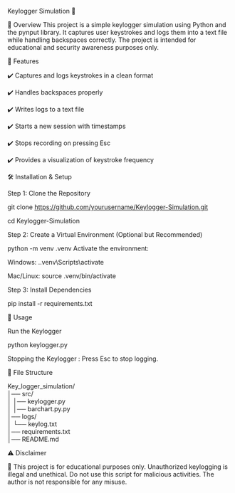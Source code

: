Keylogger Simulation 🔑

📌 Overview
This project is a simple keylogger simulation using Python and the pynput library. It captures user keystrokes and logs them into a text file while handling backspaces correctly. The project is intended for educational and security awareness purposes only.

🚀 Features

✔️ Captures and logs keystrokes in a clean format

✔️ Handles backspaces properly

✔️ Writes logs to a text file

✔️ Starts a new session with timestamps

✔️ Stops recording on pressing Esc

✔️ Provides a visualization of keystroke frequency

🛠️ Installation & Setup

Step 1: Clone the Repository

git clone https://github.com/yourusername/Keylogger-Simulation.git

cd Keylogger-Simulation


Step 2: Create a Virtual Environment (Optional but Recommended)

python -m venv .venv
Activate the environment:

Windows: .\.venv\Scripts\activate

Mac/Linux: source .venv/bin/activate

Step 3: Install Dependencies

pip install -r requirements.txt

📜 Usage

Run the Keylogger

python keylogger.py

Stopping the Keylogger :
Press Esc to stop logging.

📂 File Structure

Key_logger_simulation/        
│── src/                      
│   │── keylogger.py         
│   │── barchart.py.py      
│── logs/                     
│   └── keylog.txt                          
│── requirements.txt          
│── README.md                      

⚠️ Disclaimer

🔴 This project is for educational purposes only. Unauthorized keylogging is illegal and unethical. Do not use this script for malicious activities. The author is not responsible for any misuse.
